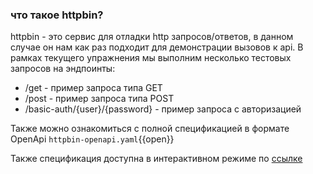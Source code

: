 ### что такое httpbin?
httpbin - это сервис для отладки http запросов/ответов, в данном случае он нам как раз подходит для демонстрации вызовов к api.
В рамках текущего упражнения мы выполним несколько тестовых запросов на эндпоинты:
 * /get - пример запроса типа GET
 * /post - пример запроса типа POST
 * /basic-auth/{user}/{password} - пример запроса с авторизацией


Также можно ознакомиться с полной спецификацией в формате  OpenApi
`httpbin-openapi.yaml`{{open}}

Также спецификация доступна в интерактивном режиме по [ссылке](https://[[HOST_SUBDOMAIN]]-32100-[[KATACODA_HOST]].environments.katacoda.com)


